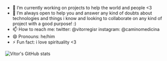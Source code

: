 
- 🔭 I’m currently working on projects to help the world and people <3
- 🤔 I’m always open to help you and answer any kind of doubts about technologies and things i know  and  looking to collaborate on  any kind of project with a good purpose! :)
- 📫 How to reach me: twitter: @vitorregisr instagram: @caminomedicina
- 😄 Pronouns: he/him
- ⚡ Fun fact: i love spirituality <3


![Vitor's GitHub stats](https://github-readme-stats.vercel.app/api?username=vitorregisrr&hide=contribs,prs)
